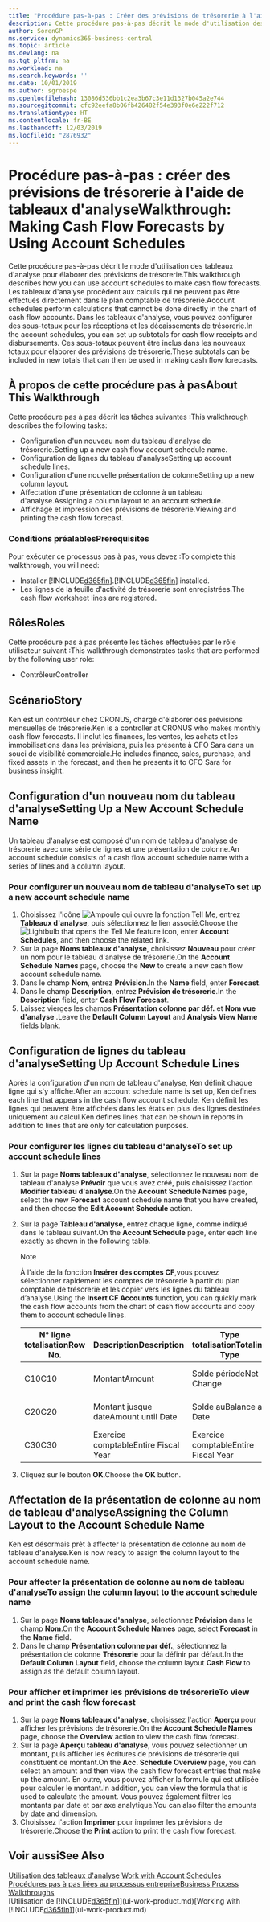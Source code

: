```yaml
---
title: "Procédure pas-à-pas : Créer des prévisions de trésorerie à l'aide des tableaux d'analyse | Microsoft Docs"
description: Cette procédure pas-à-pas décrit le mode d'utilisation des tableaux d'analyse pour élaborer des prévisions de trésorerie. Les tableaux d'analyse procèdent aux calculs qui ne peuvent pas être effectués directement dans le plan comptable de trésorerie. Dans les tableaux d'analyse, vous pouvez configurer des sous-totaux pour les réceptions et les décaissements de trésorerie. Ces sous-totaux peuvent être inclus dans les nouveaux totaux pour élaborer des prévisions de trésorerie.
author: SorenGP
ms.service: dynamics365-business-central
ms.topic: article
ms.devlang: na
ms.tgt_pltfrm: na
ms.workload: na
ms.search.keywords: ''
ms.date: 10/01/2019
ms.author: sgroespe
ms.openlocfilehash: 13086d536bb1c2ea3b67c3e11d1327b045a2e744
ms.sourcegitcommit: cfc92eefa8b06fb426482f54e393f0e6e222f712
ms.translationtype: HT
ms.contentlocale: fr-BE
ms.lasthandoff: 12/03/2019
ms.locfileid: "2876932"
---
```

# <a name="walkthrough-making-cash-flow-forecasts-by-using-account-schedules"></a><span data-ttu-id="a6935-106">Procédure pas-à-pas : créer des prévisions de trésorerie à l'aide de tableaux d'analyse</span><span class="sxs-lookup"><span data-stu-id="a6935-106">Walkthrough: Making Cash Flow Forecasts by Using Account Schedules</span></span>
<span data-ttu-id="a6935-107">Cette procédure pas-à-pas décrit le mode d'utilisation des tableaux d'analyse pour élaborer des prévisions de trésorerie.</span><span class="sxs-lookup"><span data-stu-id="a6935-107">This walkthrough describes how you can use account schedules to make cash flow forecasts.</span></span> <span data-ttu-id="a6935-108">Les tableaux d'analyse procèdent aux calculs qui ne peuvent pas être effectués directement dans le plan comptable de trésorerie.</span><span class="sxs-lookup"><span data-stu-id="a6935-108">Account schedules perform calculations that cannot be done directly in the chart of cash flow accounts.</span></span> <span data-ttu-id="a6935-109">Dans les tableaux d'analyse, vous pouvez configurer des sous-totaux pour les réceptions et les décaissements de trésorerie.</span><span class="sxs-lookup"><span data-stu-id="a6935-109">In the account schedules, you can set up subtotals for cash flow receipts and disbursements.</span></span> <span data-ttu-id="a6935-110">Ces sous-totaux peuvent être inclus dans les nouveaux totaux pour élaborer des prévisions de trésorerie.</span><span class="sxs-lookup"><span data-stu-id="a6935-110">These subtotals can be included in new totals that can then be used in making cash flow forecasts.</span></span>  

## <a name="about-this-walkthrough"></a><span data-ttu-id="a6935-111">À propos de cette procédure pas à pas</span><span class="sxs-lookup"><span data-stu-id="a6935-111">About This Walkthrough</span></span>  
<span data-ttu-id="a6935-112">Cette procédure pas à pas décrit les tâches suivantes :</span><span class="sxs-lookup"><span data-stu-id="a6935-112">This walkthrough describes the following tasks:</span></span>  

- <span data-ttu-id="a6935-113">Configuration d'un nouveau nom du tableau d'analyse de trésorerie.</span><span class="sxs-lookup"><span data-stu-id="a6935-113">Setting up a new cash flow account schedule name.</span></span>  
- <span data-ttu-id="a6935-114">Configuration de lignes du tableau d'analyse</span><span class="sxs-lookup"><span data-stu-id="a6935-114">Setting up account schedule lines.</span></span>  
- <span data-ttu-id="a6935-115">Configuration d'une nouvelle présentation de colonne</span><span class="sxs-lookup"><span data-stu-id="a6935-115">Setting up a new column layout.</span></span>  
- <span data-ttu-id="a6935-116">Affectation d'une présentation de colonne à un tableau d'analyse.</span><span class="sxs-lookup"><span data-stu-id="a6935-116">Assigning a column layout to an account schedule.</span></span>  
- <span data-ttu-id="a6935-117">Affichage et impression des prévisions de trésorerie.</span><span class="sxs-lookup"><span data-stu-id="a6935-117">Viewing and printing the cash flow forecast.</span></span>  

### <a name="prerequisites"></a><span data-ttu-id="a6935-118">Conditions préalables</span><span class="sxs-lookup"><span data-stu-id="a6935-118">Prerequisites</span></span>  
<span data-ttu-id="a6935-119">Pour exécuter ce processus pas à pas, vous devez :</span><span class="sxs-lookup"><span data-stu-id="a6935-119">To complete this walkthrough, you will need:</span></span>  

- <span data-ttu-id="a6935-120">Installer [!INCLUDE[d365fin](includes/d365fin_md.md)].</span><span class="sxs-lookup"><span data-stu-id="a6935-120">[!INCLUDE[d365fin](includes/d365fin_md.md)] installed.</span></span>  
- <span data-ttu-id="a6935-121">Les lignes de la feuille d'activité de trésorerie sont enregistrées.</span><span class="sxs-lookup"><span data-stu-id="a6935-121">The cash flow worksheet lines are registered.</span></span>  

## <a name="roles"></a><span data-ttu-id="a6935-122">Rôles</span><span class="sxs-lookup"><span data-stu-id="a6935-122">Roles</span></span>  
<span data-ttu-id="a6935-123">Cette procédure pas à pas présente les tâches effectuées par le rôle utilisateur suivant :</span><span class="sxs-lookup"><span data-stu-id="a6935-123">This walkthrough demonstrates tasks that are performed by the following user role:</span></span>  

- <span data-ttu-id="a6935-124">Contrôleur</span><span class="sxs-lookup"><span data-stu-id="a6935-124">Controller</span></span>  

## <a name="story"></a><span data-ttu-id="a6935-125">Scénario</span><span class="sxs-lookup"><span data-stu-id="a6935-125">Story</span></span>  
<span data-ttu-id="a6935-126">Ken est un contrôleur chez CRONUS, chargé d'élaborer des prévisions mensuelles de trésorerie.</span><span class="sxs-lookup"><span data-stu-id="a6935-126">Ken is a controller at CRONUS who makes monthly cash flow forecasts.</span></span> <span data-ttu-id="a6935-127">Il inclut les finances, les ventes, les achats et les immobilisations dans les prévisions, puis les présente à CFO Sara dans un souci de visibilité commerciale.</span><span class="sxs-lookup"><span data-stu-id="a6935-127">He includes finance, sales, purchase, and fixed assets in the forecast, and then he presents it to CFO Sara for business insight.</span></span>  

## <a name="setting-up-a-new-account-schedule-name"></a><span data-ttu-id="a6935-128">Configuration d'un nouveau nom du tableau d'analyse</span><span class="sxs-lookup"><span data-stu-id="a6935-128">Setting Up a New Account Schedule Name</span></span>  
<span data-ttu-id="a6935-129">Un tableau d'analyse est composé d'un nom de tableau d'analyse de trésorerie avec une série de lignes et une présentation de colonne.</span><span class="sxs-lookup"><span data-stu-id="a6935-129">An account schedule consists of a cash flow account schedule name with a series of lines and a column layout.</span></span>  

### <a name="to-set-up-a-new-account-schedule-name"></a><span data-ttu-id="a6935-130">Pour configurer un nouveau nom de tableau d'analyse</span><span class="sxs-lookup"><span data-stu-id="a6935-130">To set up a new account schedule name</span></span>  

1.  <span data-ttu-id="a6935-131">Choisissez l'icône ![Ampoule qui ouvre la fonction Tell Me](media/ui-search/search_small.png "Dites-moi ce que vous voulez faire"), entrez **Tableaux d'analyse**, puis sélectionnez le lien associé.</span><span class="sxs-lookup"><span data-stu-id="a6935-131">Choose the ![Lightbulb that opens the Tell Me feature](media/ui-search/search_small.png "Tell me what you want to do") icon, enter **Account Schedules**, and then choose the related link.</span></span>  
2.  <span data-ttu-id="a6935-132">Sur la page **Noms tableaux d'analyse**, choisissez **Nouveau** pour créer un nom pour le tableau d'analyse de trésorerie.</span><span class="sxs-lookup"><span data-stu-id="a6935-132">On the **Account Schedule Names** page, choose the **New** to create a new cash flow account schedule name.</span></span>  
3.  <span data-ttu-id="a6935-133">Dans le champ **Nom**, entrez **Prévision**.</span><span class="sxs-lookup"><span data-stu-id="a6935-133">In the **Name** field, enter **Forecast**.</span></span>  
4.  <span data-ttu-id="a6935-134">Dans le champ **Description**, entrez **Prévision de trésorerie**.</span><span class="sxs-lookup"><span data-stu-id="a6935-134">In the **Description** field, enter **Cash Flow Forecast**.</span></span>  
5.  <span data-ttu-id="a6935-135">Laissez vierges les champs **Présentation colonne par déf.** et **Nom vue d'analyse** .</span><span class="sxs-lookup"><span data-stu-id="a6935-135">Leave the **Default Column Layout** and **Analysis View Name** fields blank.</span></span>  

## <a name="setting-up-account-schedule-lines"></a><span data-ttu-id="a6935-136">Configuration de lignes du tableau d'analyse</span><span class="sxs-lookup"><span data-stu-id="a6935-136">Setting Up Account Schedule Lines</span></span>  
<span data-ttu-id="a6935-137">Après la configuration d'un nom de tableau d'analyse, Ken définit chaque ligne qui s'y affiche.</span><span class="sxs-lookup"><span data-stu-id="a6935-137">After an account schedule name is set up, Ken defines each line that appears in the cash flow account schedule.</span></span> <span data-ttu-id="a6935-138">Ken définit les lignes qui peuvent être affichées dans les états en plus des lignes destinées uniquement au calcul.</span><span class="sxs-lookup"><span data-stu-id="a6935-138">Ken defines lines that can be shown in reports in addition to lines that are only for calculation purposes.</span></span>  

### <a name="to-set-up-account-schedule-lines"></a><span data-ttu-id="a6935-139">Pour configurer les lignes du tableau d'analyse</span><span class="sxs-lookup"><span data-stu-id="a6935-139">To set up account schedule lines</span></span>  

1.  <span data-ttu-id="a6935-140">Sur la page **Noms tableaux d'analyse**, sélectionnez le nouveau nom de tableau d'analyse **Prévoir** que vous avez créé, puis choisissez l'action **Modifier tableau d'analyse**.</span><span class="sxs-lookup"><span data-stu-id="a6935-140">On the **Account Schedule Names** page, select the new **Forecast** account schedule name that you have created, and then choose the **Edit Account Schedule** action.</span></span>  
2.  <span data-ttu-id="a6935-141">Sur la page **Tableau d'analyse**, entrez chaque ligne, comme indiqué dans le tableau suivant.</span><span class="sxs-lookup"><span data-stu-id="a6935-141">On the **Account Schedule** page, enter each line exactly as shown in the following table.</span></span>  

    > [!NOTE]  
    >  <span data-ttu-id="a6935-142">À l’aide de la fonction **Insérer des comptes CF**,vous pouvez sélectionner rapidement les comptes de trésorerie à partir du plan comptable de trésorerie et les copier vers les lignes du tableau d’analyse.</span><span class="sxs-lookup"><span data-stu-id="a6935-142">Using the **Insert CF Accounts** function, you can quickly mark the cash flow accounts from the chart of cash flow accounts and copy them to account schedule lines.</span></span>  

    |<span data-ttu-id="a6935-143">N° ligne totalisation</span><span class="sxs-lookup"><span data-stu-id="a6935-143">Row No.</span></span>|<span data-ttu-id="a6935-144">Description</span><span class="sxs-lookup"><span data-stu-id="a6935-144">Description</span></span>|<span data-ttu-id="a6935-145">Type totalisation</span><span class="sxs-lookup"><span data-stu-id="a6935-145">Totaling Type</span></span>|<span data-ttu-id="a6935-146">Totalisation</span><span class="sxs-lookup"><span data-stu-id="a6935-146">Totaling</span></span>|<span data-ttu-id="a6935-147">Type ligne</span><span class="sxs-lookup"><span data-stu-id="a6935-147">Row Type</span></span>|<span data-ttu-id="a6935-148">Type montant</span><span class="sxs-lookup"><span data-stu-id="a6935-148">Amount Type</span></span>|<span data-ttu-id="a6935-149">Afficher</span><span class="sxs-lookup"><span data-stu-id="a6935-149">Show</span></span>|  
    |-------|-----------|-------------|--------|--------|-----------|----|
    |<span data-ttu-id="a6935-150">C10</span><span class="sxs-lookup"><span data-stu-id="a6935-150">C10</span></span>|<span data-ttu-id="a6935-151">Montant</span><span class="sxs-lookup"><span data-stu-id="a6935-151">Amount</span></span>|<span data-ttu-id="a6935-152">Solde période</span><span class="sxs-lookup"><span data-stu-id="a6935-152">Net Change</span></span>|<span data-ttu-id="a6935-153">Écritures</span><span class="sxs-lookup"><span data-stu-id="a6935-153">Entries</span></span>|<span data-ttu-id="a6935-154">Montant net</span><span class="sxs-lookup"><span data-stu-id="a6935-154">Net Amount</span></span>|<span data-ttu-id="a6935-155">Toujours</span><span class="sxs-lookup"><span data-stu-id="a6935-155">Always</span></span>|  
    |<span data-ttu-id="a6935-156">C20</span><span class="sxs-lookup"><span data-stu-id="a6935-156">C20</span></span>|<span data-ttu-id="a6935-157">Montant jusque date</span><span class="sxs-lookup"><span data-stu-id="a6935-157">Amount until Date</span></span>|<span data-ttu-id="a6935-158">Solde au</span><span class="sxs-lookup"><span data-stu-id="a6935-158">Balance at Date</span></span>|<span data-ttu-id="a6935-159">Écritures</span><span class="sxs-lookup"><span data-stu-id="a6935-159">Entries</span></span>|<span data-ttu-id="a6935-160">Montant net</span><span class="sxs-lookup"><span data-stu-id="a6935-160">Net Amount</span></span>|<span data-ttu-id="a6935-161">Toujours</span><span class="sxs-lookup"><span data-stu-id="a6935-161">Always</span></span>|  
    |<span data-ttu-id="a6935-162">C30</span><span class="sxs-lookup"><span data-stu-id="a6935-162">C30</span></span>|<span data-ttu-id="a6935-163">Exercice comptable</span><span class="sxs-lookup"><span data-stu-id="a6935-163">Entire Fiscal Year</span></span>|<span data-ttu-id="a6935-164">Exercice comptable</span><span class="sxs-lookup"><span data-stu-id="a6935-164">Entire Fiscal Year</span></span>|<span data-ttu-id="a6935-165">Écritures</span><span class="sxs-lookup"><span data-stu-id="a6935-165">Entries</span></span>|<span data-ttu-id="a6935-166">Montant net</span><span class="sxs-lookup"><span data-stu-id="a6935-166">Net Amount</span></span>|<span data-ttu-id="a6935-167">Toujours</span><span class="sxs-lookup"><span data-stu-id="a6935-167">Always</span></span>|  

4.  <span data-ttu-id="a6935-168">Cliquez sur le bouton **OK**.</span><span class="sxs-lookup"><span data-stu-id="a6935-168">Choose the **OK** button.</span></span>  

## <a name="assigning-the-column-layout-to-the-account-schedule-name"></a><span data-ttu-id="a6935-169">Affectation de la présentation de colonne au nom de tableau d'analyse</span><span class="sxs-lookup"><span data-stu-id="a6935-169">Assigning the Column Layout to the Account Schedule Name</span></span>  
<span data-ttu-id="a6935-170">Ken est désormais prêt à affecter la présentation de colonne au nom de tableau d'analyse.</span><span class="sxs-lookup"><span data-stu-id="a6935-170">Ken is now ready to assign the column layout to the account schedule name.</span></span>  

### <a name="to-assign-the-column-layout-to-the-account-schedule-name"></a><span data-ttu-id="a6935-171">Pour affecter la présentation de colonne au nom de tableau d'analyse</span><span class="sxs-lookup"><span data-stu-id="a6935-171">To assign the column layout to the account schedule name</span></span>  

1.  <span data-ttu-id="a6935-172">Sur la page **Noms tableaux d'analyse**, sélectionnez **Prévision** dans le champ **Nom**.</span><span class="sxs-lookup"><span data-stu-id="a6935-172">On the **Account Schedule Names** page, select **Forecast** in the **Name** field.</span></span>  
2.  <span data-ttu-id="a6935-173">Dans le champ **Présentation colonne par déf.**, sélectionnez la présentation de colonne **Trésorerie** pour la définir par défaut.</span><span class="sxs-lookup"><span data-stu-id="a6935-173">In the **Default Column Layout** field, choose the column layout **Cash Flow** to assign as the default column layout.</span></span>  

### <a name="to-view-and-print-the-cash-flow-forecast"></a><span data-ttu-id="a6935-174">Pour afficher et imprimer les prévisions de trésorerie</span><span class="sxs-lookup"><span data-stu-id="a6935-174">To view and print the cash flow forecast</span></span>  
1.  <span data-ttu-id="a6935-175">Sur la page **Noms tableaux d'analyse**, choisissez l'action **Aperçu** pour afficher les prévisions de trésorerie.</span><span class="sxs-lookup"><span data-stu-id="a6935-175">On the **Account Schedule Names** page, choose the **Overview** action to view the cash flow forecast.</span></span>  
2.  <span data-ttu-id="a6935-176">Sur la page **Aperçu tableau d'analyse**, vous pouvez sélectionner un montant, puis afficher les écritures de prévisions de trésorerie qui constituent ce montant.</span><span class="sxs-lookup"><span data-stu-id="a6935-176">On the **Acc. Schedule Overview** page, you can select an amount and then view the cash flow forecast entries that make up the amount.</span></span> <span data-ttu-id="a6935-177">En outre, vous pouvez afficher la formule qui est utilisée pour calculer le montant.</span><span class="sxs-lookup"><span data-stu-id="a6935-177">In addition, you can view the formula that is used to calculate the amount.</span></span> <span data-ttu-id="a6935-178">Vous pouvez également filtrer les montants par date et par axe analytique.</span><span class="sxs-lookup"><span data-stu-id="a6935-178">You can also filter the amounts by date and dimension.</span></span>  
3.  <span data-ttu-id="a6935-179">Choisissez l'action **Imprimer** pour imprimer les prévisions de trésorerie.</span><span class="sxs-lookup"><span data-stu-id="a6935-179">Choose the **Print** action to print the cash flow forecast.</span></span>  

## <a name="see-also"></a><span data-ttu-id="a6935-180">Voir aussi</span><span class="sxs-lookup"><span data-stu-id="a6935-180">See Also</span></span>  
 <span data-ttu-id="a6935-181">[Utilisation des tableaux d'analyse](bi-how-work-account-schedule.md) </span><span class="sxs-lookup"><span data-stu-id="a6935-181">[Work with Account Schedules](bi-how-work-account-schedule.md) </span></span>  
 [<span data-ttu-id="a6935-182">Procédures pas à pas liées au processus entreprise</span><span class="sxs-lookup"><span data-stu-id="a6935-182">Business Process Walkthroughs</span></span>](walkthrough-business-process-walkthroughs.md)  
 <span data-ttu-id="a6935-183">[Utilisation de [!INCLUDE[d365fin](includes/d365fin_md.md)]](ui-work-product.md)</span><span class="sxs-lookup"><span data-stu-id="a6935-183">[Working with [!INCLUDE[d365fin](includes/d365fin_md.md)]](ui-work-product.md)</span></span>
